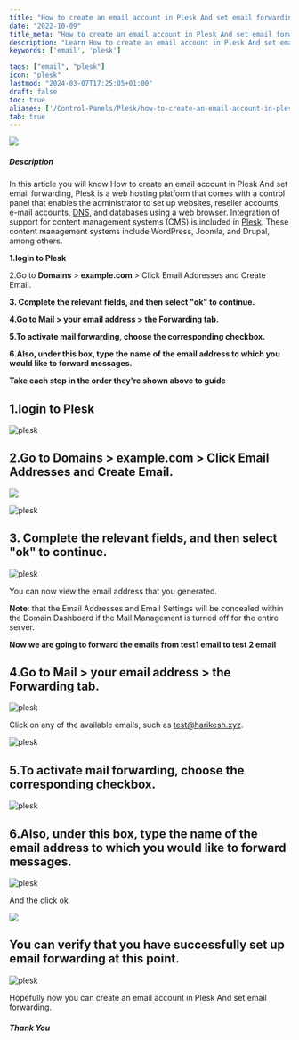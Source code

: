```yaml
---
title: "How to create an email account in Plesk And set email forwarding"
date: "2022-10-09"
title_meta: "How to create an email account in Plesk And set email forwarding"
description: "Learn How to create an email account in Plesk And set email forwarding"
keywords: ['email', 'plesk']

tags: ["email", "plesk"]
icon: "plesk"
lastmod: "2024-03-07T17:25:05+01:00"
draft: false
toc: true
aliases: ['/Control-Panels/Plesk/how-to-create-an-email-account-in-plesk-and-set-email-forwarding/']
tab: true
---
```


![](images/How-to-create-an-email-account-in-Plesk-And-set-email-forwarding_utho.jpg)

##### Description

In this article you will know How to create an email account in Plesk And set email forwarding, Plesk is a web hosting platform that comes with a control panel that enables the administrator to set up websites, reseller accounts, e-mail accounts, [DNS](https://utho.com/docs/tutorial/category/dns-tutorial/), and databases using a web browser. Integration of support for content management systems (CMS) is included in [Plesk](https://en.wikipedia.org/wiki/Plesk). These content management systems include WordPress, Joomla, and Drupal, among others.

**1.login to Plesk**

2.Go to **Domains** > **example.com** > Click Email Addresses and Create Email.

**3\. Complete the relevant fields, and then select "ok" to continue.**

**4.Go to Mail > your email address > the Forwarding tab.**

**5.To activate mail forwarding, choose the corresponding checkbox.**

**6.Also, under this box, type the name of the email address to which you would like to forward messages.**

**Take each step in the order they're shown above to guide**

## 1.**login to Plesk**

![plesk](images/image-156.png)

## 2.Go to **Domains** > **example.com** > Click Email Addresses and Create Email.

![](images/image-158-1024x117.png)

![plesk](images/image-159-1024x208.png)

## **3\. Complete the relevant fields, and then select "ok" to continue.**

![plesk](images/image-160.png)

You can now view the email address that you generated.

**Note**: that the Email Addresses and Email Settings will be concealed within the Domain Dashboard if the Mail Management is turned off for the entire server.

**Now we are going to forward the emails from test1 email to test 2 email**

## **4.Go to Mail > your email address > the Forwarding tab.**

![plesk](images/image-161-1024x474.png)

Click on any of the available emails, such as test@harikesh.xyz.

![plesk](images/image-162-1024x374.png)

## **5.To activate mail forwarding, choose the corresponding checkbox.**

![plesk](images/image-163.png)

## **6.Also, under this box, type the name of the email address to which you would like to forward messages.**

![plesk](images/image-165-1024x405.png)

And the click ok

![](images/image-166.png)

## **You can verify that you have successfully set up email forwarding at this point**.

![plesk](images/image-167-1024x309.png)

Hopefully now you can create an email account in Plesk And set email forwarding.

##### **Thank You**
